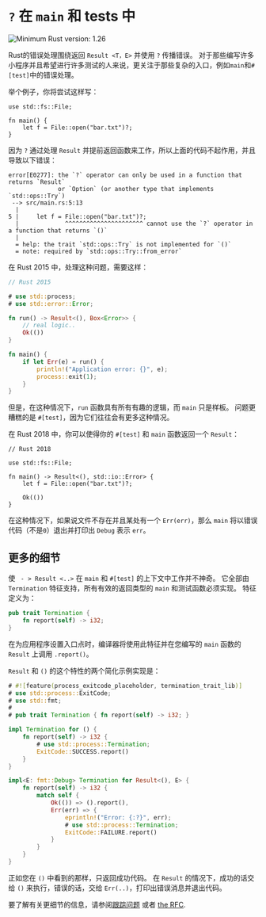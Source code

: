 # `?` 在 `main` 和 tests 中
![Minimum Rust version: 1.26](https://img.shields.io/badge/Minimum%20Rust%20Version-1.26-brightgreen.svg)

Rust的错误处理围绕返回 `Result <T，E>` 并使用 `?` 传播错误。 
对于那些编写许多小程序并且希望进行许多测试的人来说，更关注于那些复杂的入口，例如`main`和`#[test]`中的错误处理。

举个例子，你将尝试这样写：

```rust,ignore
use std::fs::File;

fn main() {
    let f = File::open("bar.txt")?;
}
```

因为 `?` 通过处理 `Result` 并提前返回函数来工作，所以上面的代码不起作用，并且导致以下错误：

```rust,ignore
error[E0277]: the `?` operator can only be used in a function that returns `Result`
              or `Option` (or another type that implements `std::ops::Try`)
 --> src/main.rs:5:13
  |
5 |     let f = File::open("bar.txt")?;
  |             ^^^^^^^^^^^^^^^^^^^^^^ cannot use the `?` operator in a function that returns `()`
  |
  = help: the trait `std::ops::Try` is not implemented for `()`
  = note: required by `std::ops::Try::from_error`
```

在 Rust 2015 中，处理这种问题，需要这样：

```rust
// Rust 2015

# use std::process;
# use std::error::Error;

fn run() -> Result<(), Box<Error>> {
    // real logic..
    Ok(())
}

fn main() {
    if let Err(e) = run() {
        println!("Application error: {}", e);
        process::exit(1);
    }
}
```

但是，在这种情况下，`run` 函数具有所有有趣的逻辑，而 `main` 只是样板。 问题更糟糕的是 `#[test]`，因为它们往往会有更多这种情况。

在 Rust 2018 中，你可以使得你的 `#[test]` 和 `main` 函数返回一个 `Result`：

```rust,no_run
// Rust 2018

use std::fs::File;

fn main() -> Result<(), std::io::Error> {
    let f = File::open("bar.txt")?;

    Ok(())
}
```

在这种情况下，如果说文件不存在并且某处有一个 `Err(err)`，那么 `main` 将以错误代码（不是`0`）退出并打印出 `Debug` 表示 `err`。

## 更多的细节

使 ` - > Result <..>` 在 `main` 和 `#[test]` 的上下文中工作并不神奇。
它全部由 `Termination` 特征支持，所有有效的返回类型的 `main` 和测试函数必须实现。 特征定义为：

```rust
pub trait Termination {
    fn report(self) -> i32;
}
```

在为应用程序设置入口点时，编译器将使用此特征并在您编写的 `main` 函数的 `Result` 上调用 `.report()`。

`Result` 和 `()` 的这个特性的两个简化示例实现是：

```rust
# #![feature(process_exitcode_placeholder, termination_trait_lib)]
# use std::process::ExitCode;
# use std::fmt;
#
# pub trait Termination { fn report(self) -> i32; }

impl Termination for () {
    fn report(self) -> i32 {
        # use std::process::Termination;
        ExitCode::SUCCESS.report()
    }
}

impl<E: fmt::Debug> Termination for Result<(), E> {
    fn report(self) -> i32 {
        match self {
            Ok(()) => ().report(),
            Err(err) => {
                eprintln!("Error: {:?}", err);
                # use std::process::Termination;
                ExitCode::FAILURE.report()
            }
        }
    }
}
```

正如您在 `()` 中看到的那样，只返回成功代码。 
在 `Result` 的情况下，成功的话交给 `()` 来执行，错误的话，交给 `Err(..)`，打印出错误消息并退出代码。

要了解有关更细节的信息，请参阅[跟踪问题](https://github.com/rust-lang/rust/issues/43301) 或者 [the RFC](https://github.com/rust-lang/rfcs/blob/master/text/1937-ques-in-main.md).
